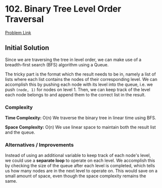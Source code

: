 # 102. Binary Tree Level Order Traversal
[Problem Link](https://leetcode.com/problems/binary-tree-level-order-traversal)

## Initial Solution

Since we are traversing the tree in level order, we can make use of a breadth-first search (BFS) algorithm using a Queue.

The tricky part is the format which the result needs to be in, namely a list of lists where each list contains the nodes of their corresponding level. We can accomplish this by pushing each node with its level into the queue, i.e. we push `(node, 1)` for nodes on level 1. Then, we can keep track of the level each node belongs to and append them to the correct list in the result.

### Complexity
**Time Complexity:** O(n)
We traverse the binary tree in linear time using BFS.

**Space Complexity:** O(n)
We use linear space to maintain both the result list and the queue.

### Alternatives / Improvements

Instead of using an additional variable to keep track of each node's level, we could use a **separate loop** to operate on each level. We accomplish this by checking the size of the queue after each level is completed, which tells us how many nodes are in the next level to operate on. This would save on a small amount of space, even though the space complexity remains the same.